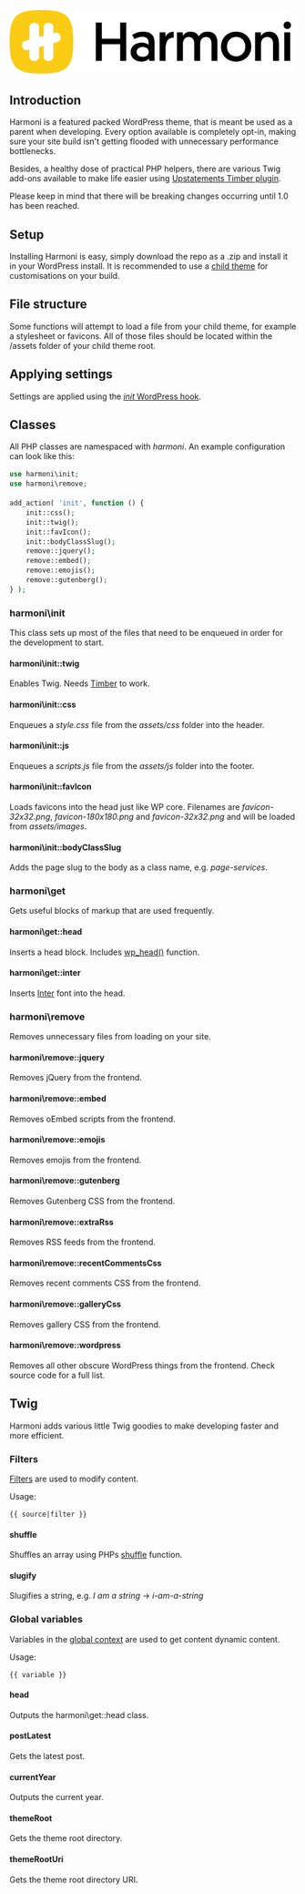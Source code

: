 ![logo](assets/images/logoGithub.svg)

## Introduction
Harmoni is a featured packed WordPress theme, that is meant be used as a parent when developing. Every option available is completely opt-in, making sure your site build isn't getting flooded with unnecessary
performance bottlenecks.

Besides, a healthy dose of practical PHP helpers, there are various Twig add-ons available to make life easier using [Upstatements Timber plugin](https://www.upstatement.com/timber/).

Please keep in mind that there will be breaking changes occurring until 1.0 has been reached.

## Setup
Installing Harmoni is easy, simply download the repo as a .zip and install it in your WordPress install. It is recommended to use a [child theme](https://developer.wordpress.org/themes/advanced-topics/child-themes/) for customisations on your build.

## File structure
Some functions will attempt to load a file from your child theme, for example a stylesheet or favicons. All of those files should be located within the /assets folder of your child theme root.

## Applying settings
Settings are applied using the [*init* WordPress hook](https://developer.wordpress.org/reference/hooks/init/).

## Classes
All PHP classes are namespaced with *harmoni*. An example configuration can look like this:

```php
use harmoni\init;
use harmoni\remove;

add_action( 'init', function () {
	init::css();
	init::twig();
	init::favIcon();
	init::bodyClassSlug();
	remove::jquery();
	remove::embed();
	remove::emojis();
	remove::gutenberg();
} );
```

### harmoni\init
This class sets up most of the files that need to be enqueued in order for the development to start.

#### harmoni\init::twig
Enables Twig. Needs [Timber](https://www.upstatement.com/timber/) to work.

#### harmoni\init::css
Enqueues a *style.css* file from the *assets/css* folder into the header.

#### harmoni\init::js
Enqueues a *scripts.js* file from the *assets/js* folder into the footer.

#### harmoni\init::favIcon
Loads favicons into the head just like WP core. Filenames are *favicon-32x32.png*, *favicon-180x180.png* and *favicon-32x32.png* and will be loaded from *assets/images*.

#### harmoni\init::bodyClassSlug
Adds the page slug to the body as a class name, e.g. *page-services*.

### harmoni\get
Gets useful blocks of markup that are used frequently.

#### harmoni\get::head
Inserts a head block. Includes [wp_head()](https://developer.wordpress.org/reference/functions/wp_head/) function.

#### harmoni\get::inter
Inserts [Inter](https://rsms.me/inter/) font into the head.

### harmoni\remove
Removes unnecessary files from loading on your site. 

#### harmoni\remove::jquery
Removes jQuery from the frontend.

#### harmoni\remove::embed
Removes oEmbed scripts from the frontend.

#### harmoni\remove::emojis
Removes emojis from the frontend.

#### harmoni\remove::gutenberg
Removes Gutenberg CSS from the frontend.

#### harmoni\remove::extraRss
Removes RSS feeds from the frontend.

#### harmoni\remove::recentCommentsCss
Removes recent comments CSS from the frontend.

#### harmoni\remove::galleryCss
Removes gallery CSS from the frontend.

#### harmoni\remove::wordpress
Removes all other obscure WordPress things from the frontend. Check source code for a full list.

## Twig
Harmoni adds various little Twig goodies to make developing faster and more efficient.

### Filters
[Filters](https://timber.github.io/docs/v2/guides/filters/#general-filters) are used to modify content.

Usage: 
```twig
{{ source|filter }}
```

#### shuffle
Shuffles an array using PHPs [shuffle](https://www.php.net/manual/en/function.shuffle.php) function.

#### slugify
Slugifies a string, e.g. *I am a string* -> *i-am-a-string*

### Global variables
Variables in the [global context](https://timber.github.io/docs/v2/guides/context/) are used to get content dynamic content.

Usage: 
```twig
{{ variable }}
```

#### head
Outputs the harmoni\get::head class.

#### postLatest
Gets the latest post.

#### currentYear
Outputs the current year.

#### themeRoot
Gets the theme root directory.

#### themeRootUri
Gets the theme root directory URI.